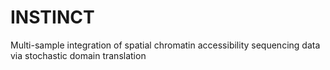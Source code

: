 # INSTINCT
Multi-sample integration of spatial chromatin accessibility sequencing data via stochastic domain translation
